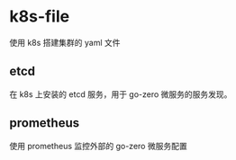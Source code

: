 # k8s-file

使用 k8s 搭建集群的 yaml 文件

## etcd

在 k8s 上安装的 etcd 服务，用于 go-zero 微服务的服务发现。

## prometheus

使用 prometheus 监控外部的 go-zero 微服务配置
